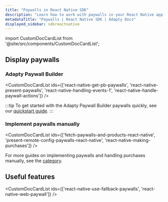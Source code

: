 ```yaml
---
title: "Paywalls in React Native SDK"
description: "Learn how to work with paywalls in your React Native app with Adapty SDK."
metadataTitle: "Paywalls | React Native SDK | Adapty Docs"
displayed_sidebar: sdkreactnative
---
```


import CustomDocCardList from '@site/src/components/CustomDocCardList';

## Display paywalls

### Adapty Paywall Builder

<CustomDocCardList ids={['react-native-get-pb-paywalls', 'react-native-present-paywalls', 'react-native-handling-events-1', 'react-native-handle-paywall-actions']} />

:::tip
To get started with the Adapty Paywall Builder paywalls quickly, see our [quickstart guide](react-native-quickstart-paywalls).
:::

### Implement paywalls manually

<CustomDocCardList ids={['fetch-paywalls-and-products-react-native', 'present-remote-config-paywalls-react-native', 'react-native-making-purchases']} />

For more guides on implementing paywalls and handling purchases manually, see the [category](react-native-implement-paywalls-manually).

## Useful features

<CustomDocCardList ids={['react-native-use-fallback-paywalls', 'react-native-web-paywall']} />
